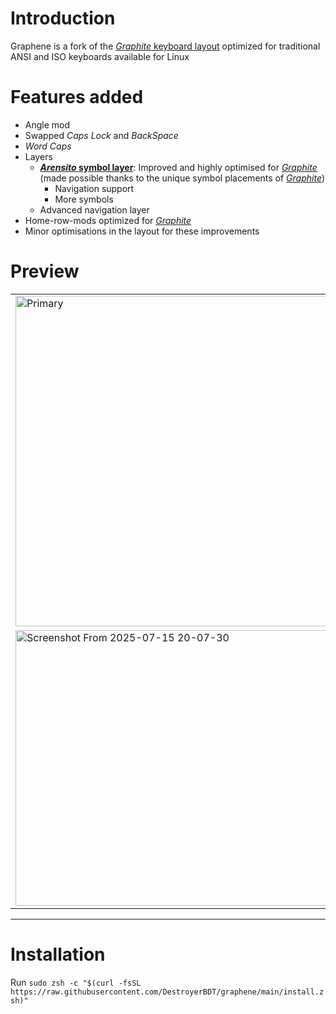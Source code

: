# Introduction
Graphene is a fork of the [*Graphite* keyboard layout](https://github.com/rdavison/graphite-layout) optimized for traditional ANSI and ISO keyboards available for Linux

# Features added
- Angle mod
- Swapped *Caps Lock* and *BackSpace*
- *Word Caps*
- Layers
  - **[*Arensito* symbol layer](https://www.pvv.org/~hakonhal/main.cgi/keyboard)**: Improved and highly optimised for [*Graphite*](https://github.com/rdavison/graphite-layout) (made possible thanks to the unique symbol placements of [*Graphite*](https://github.com/rdavison/graphite-layout))
    - Navigation support
    - More symbols
  - Advanced navigation layer
- Home-row-mods optimized for [*Graphite*](https://github.com/rdavison/graphite-layout)
- Minor optimisations in the layout for these improvements

# Preview
<table>
  <tr>
    <td><img width="1365" height="529" alt="Primary" src="https://github.com/user-attachments/assets/34bb52a8-1e2e-4276-bdbc-791fe1d32f5d" /></td>
    <td><img src="https://github.com/user-attachments/assets/eee2a270-d7f8-4ebb-a700-0384503510df" alt="Shift" width="100%"/></td>
  </tr>
  <tr>
    <td><img width="1365" height="441" alt="Screenshot From 2025-07-15 20-07-30" src="https://github.com/user-attachments/assets/6d2a299d-1f34-4899-822a-b2756b37e0b6" /></td>
    <td><img src="https://github.com/user-attachments/assets/f24352e5-8164-4493-9ace-4766f7091f2d" alt="Advanced-navigation" width="100%"/></td>
  </tr>
</table>

---

# Installation
Run `sudo zsh -c "$(curl -fsSL https://raw.githubusercontent.com/DestroyerBDT/graphene/main/install.zsh)"`
